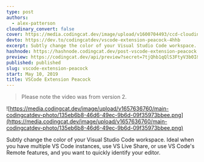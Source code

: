 ```yaml
---
type: post
authors:
  - alex-patterson
cloudinary_convert: false
cover: https://media.codingcat.dev/image/upload/v1600704493/ccd-cloudinary/peacock.png
devto: https://dev.to/codingcatdev/vscode-extension-peacock-4hhb
excerpt: Subtly change the color of your Visual Studio Code workspace. Ideal when you have multiple VS Code instances, use VS Live Share, or use VS Code's Remote features, and you want to quickly identify your editor.
hashnode: https://hashnode.codingcat.dev/post-vscode-extension-peacock
preview: https://codingcat.dev/api/preview?secret=7tjQhb1qQlS3FtyV3b0I&selectionType=post&selectionSlug=vscode-extension-peacock&_id=7559ca69ea9c4e04b8a324b64f197d08
published: published
slug: vscode-extension-peacock
start: May 10, 2019
title: VSCode Extension Peacock
---
```

> Please note the video was from version 2.
> 

![https://media.codingcat.dev/image/upload/v1657636760/main-codingcatdev-photo/135eb6b8-46d6-49ec-9b6d-09f35973bbee.png](https://media.codingcat.dev/image/upload/v1657636760/main-codingcatdev-photo/135eb6b8-46d6-49ec-9b6d-09f35973bbee.png)

Subtly change the color of your Visual Studio Code workspace. Ideal when you have multiple VS Code instances, use VS Live Share, or use VS Code's Remote features, and you want to quickly identify your editor.